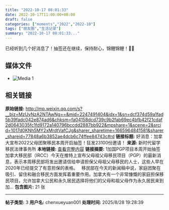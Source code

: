 ```yaml
---
title: "2022-10-17 08:01:33"
date: 2022-10-17T11:00:00+08:00
draft: false
categories: ["moments","2022","2022-10"]
tags: ["朋友圈","生活记录"]
summary: "2022-10-17 08:01:33..."
---
```


已经听到几个好消息了！抽签还在继续，保持耐心，锦鲤锦鲤！💐💐

## 媒体文件

- ![Media 1](/Moments/photos/2022-10-17/202210170801330.jpg)

## 相关链接

**原始链接:** http://mp.weixin.qq.com/s?__biz=MzUyNzA2NTAwNg==&mid=2247491404&idx=1&sn=dcf374d59a1fad5b39fadc042e874ad6&chksm=fa04158dcd739c9b2fab69ec4bfb42f21cdaf2d0643035fc1fd9172a140796bccdd2887bb922&mpshare=1&scene=2&srcid=1017d0KNh5MY2xMrdtVafCJg&sharer_sharetime=1665964841581&sharer_shareid=77848a6b3852ae4dcb6c74ffee84743c#rd
**链接标题:** 好消息：加拿大宣布2022父母团聚移民本周开启抽签！狂发23100份邀请！
**来源:** 新时代留学移民法律事务所
**本地链接:** [查看完整内容](/link_content/2022/10/2022-10-17-1/link_content/)
**链接摘要:** 1加国PGP项目本周开始抽签加拿大移民部（IRCC）今天在推特上宣布父母祖父母移民项目（PGP）的最新消息，表示本周移民部将发出邀请信给申请担保父母祖父母移民的人士，这些人早在2020年已经提交了有意担保的表格。   移民部在今天的新闻稿中说，家庭团聚在吸引、留住和融合移民方面发挥着重要作用。加拿大有一个非常慷慨的家庭担保移民项目，允许加拿大公民和永久居民选择将他们的父母和祖父母作为永久居民来到加...
**包含图片:** 21 张

---

**帖子类型:** 3
**用户名:** chenxueyuan001
**处理时间:** 2025/8/28 19:28:39